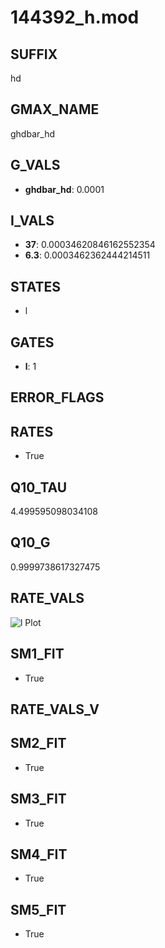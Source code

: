 # 144392_h.mod

## SUFFIX

hd

## GMAX_NAME

ghdbar_hd

## G_VALS

- **ghdbar_hd**: 0.0001

## I_VALS

- **37**: 0.00034620846162552354
- **6.3**: 0.0003462362444214511

## STATES

- l

## GATES

- **l**: 1

## ERROR_FLAGS


## RATES

- True

## Q10_TAU

4.499595098034108

## Q10_G

0.9999738617327475

## RATE_VALS

![l Plot](/Users/pbozelos/Dropbox/icg-Chai-Panos/supermodels/output_markdown_files/IH/144392_h.mod/images/l.png)

## SM1_FIT

- True

## RATE_VALS_V

## SM2_FIT

- True

## SM3_FIT

- True

## SM4_FIT

- True

## SM5_FIT

- True

